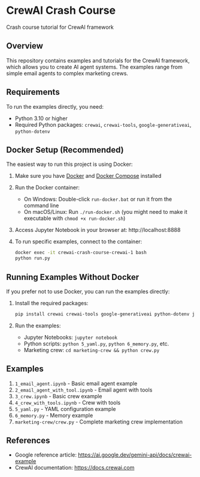 # CrewAI Crash Course

Crash course tutorial for CrewAI framework

## Overview

This repository contains examples and tutorials for the CrewAI framework, which allows you to create AI agent systems. The examples range from simple email agents to complex marketing crews.

## Requirements

To run the examples directly, you need:
- Python 3.10 or higher
- Required Python packages: `crewai`, `crewai-tools`, `google-generativeai`, `python-dotenv`

## Docker Setup (Recommended)

The easiest way to run this project is using Docker:

1. Make sure you have [Docker](https://www.docker.com/products/docker-desktop/) and [Docker Compose](https://docs.docker.com/compose/install/) installed

2. Run the Docker container:
   - On Windows: Double-click `run-docker.bat` or run it from the command line
   - On macOS/Linux: Run `./run-docker.sh` (you might need to make it executable with `chmod +x run-docker.sh`)

3. Access Jupyter Notebook in your browser at: http://localhost:8888

4. To run specific examples, connect to the container:
   ```bash
   docker exec -it crewai-crash-course-crewai-1 bash
   python run.py
   ```

## Running Examples Without Docker

If you prefer not to use Docker, you can run the examples directly:

1. Install the required packages:
   ```bash
   pip install crewai crewai-tools google-generativeai python-dotenv jupyter
   ```

2. Run the examples:
   - Jupyter Notebooks: `jupyter notebook`
   - Python scripts: `python 5_yaml.py`, `python 6_memory.py`, etc.
   - Marketing crew: `cd marketing-crew && python crew.py`

## Examples

1. `1_email_agent.ipynb` - Basic email agent example
2. `2_email_agent_with_tool.ipynb` - Email agent with tools
3. `3_crew.ipynb` - Basic crew example
4. `4_crew_with_tools.ipynb` - Crew with tools
5. `5_yaml.py` - YAML configuration example
6. `6_memory.py` - Memory example
7. `marketing-crew/crew.py` - Complete marketing crew implementation

## References

- Google reference article: https://ai.google.dev/gemini-api/docs/crewai-example
- CrewAI documentation: https://docs.crewai.com